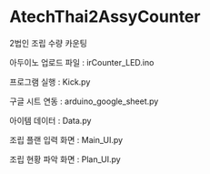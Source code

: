 # AtechThai2AssyCounter
2법인 조립 수량 카운팅

아두이노 업로드 파일 : irCounter_LED.ino

프로그램 실행 : Kick.py 

구글 시트 연동 : arduino_google_sheet.py

아이템 데이터 : Data.py

조립 플랜 입력 화면 : Main_UI.py

조립 현황 파악 화면 : Plan_UI.py

